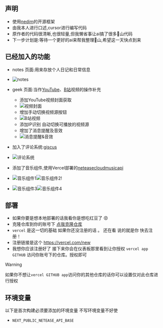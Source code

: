 ## 声明

- 使用[nedim](https://github.com/needim)的开源框架
- 由我本人进行口述,cursor进行编写代码
- 原作者的代码很清晰,也很轻量,但我懒省事让ai搞了很多💩山代码
- 下一步计划是:等待一个更好的ai来帮我整理💩山,希望这一天快点到来

## 已经加入的功能
- notes 页面:用来存放个人日记和日常信息
- ![notes](https://github.com/user-attachments/assets/bdf7593a-7d63-46fd-af09-bb6ce093bc6a)
- geek 页面:当作[YouTube](https://www.youtube.com/@shenfanlaogou)、[B站](https://space.bilibili.com/46377861)视频的操作补充
    - 添加YouTube视频封面获取
    - ![视频封面](https://github.com/user-attachments/assets/0d3cf32e-76c8-49c8-a022-e11339034937)
    - 增加手动切换视频源按钮
    - ![B站视频](https://github.com/user-attachments/assets/25540c1e-c76d-4dcb-bdfc-1210f3ba7cdb)
    - 添加IP识别 自动切换可播放的视频源
    - 增加了消息提醒及音效
    - ![消息提醒&音效](https://github.com/user-attachments/assets/679ee16c-f50a-4083-b549-8a0d79b47d3b)

- 加入了评论系统:[giscus](https://giscus.app)
- ![评论系统](https://github.com/user-attachments/assets/00290592-67cb-4c73-b75d-367d42a0c6fa)
- 添加了音乐组件,使用Vercel部署的[neteasecloudmusicapi](https://gitlab.com/Binaryify/neteasecloudmusicapi)
- ![音乐组件1](https://github.com/user-attachments/assets/bdf0795d-af98-45be-ac30-75172a98d430)![音乐组件2](https://github.com/user-attachments/assets/052bfdc3-5e9b-4a7c-b8a6-5b99fcd4697a)!
- ![音乐组件3](https://github.com/user-attachments/assets/d3cc1c72-3a3c-44df-a591-a90e0e152e1f)![音乐组件4](https://github.com/user-attachments/assets/55a96341-11eb-4d2e-bab1-5a00e18bda60)
  
## 部署

- 如果你要是想本地部署的话我看你是想吃红豆了 😡
- 克隆仓库到你的账号下
  [点我克隆仓库](https://github.com/laogou717/ned.im/fork)
- `vercel` 是这一切的基础 如果你还没注册的话 。  还在看 说的就是你 快去注册！
- 注册链接是这个 https://vercel.com/new
- 我想你应该注册好了 接下来你会在仪表板那里看到让你授权 `vercel app` `GITHUB` 访问你账号下的仓库。授权即可
> [!WARNING]
> 如果你不想让`vercel GITHUB app`访问你的其他仓库的话你可以设置仅对此仓库进行授权

## 环境变量
以下是首次构建必须要添加的环境变量 不写环境变量不好使
- `NEXT_PUBLIC_NETEASE_API_BASE` 